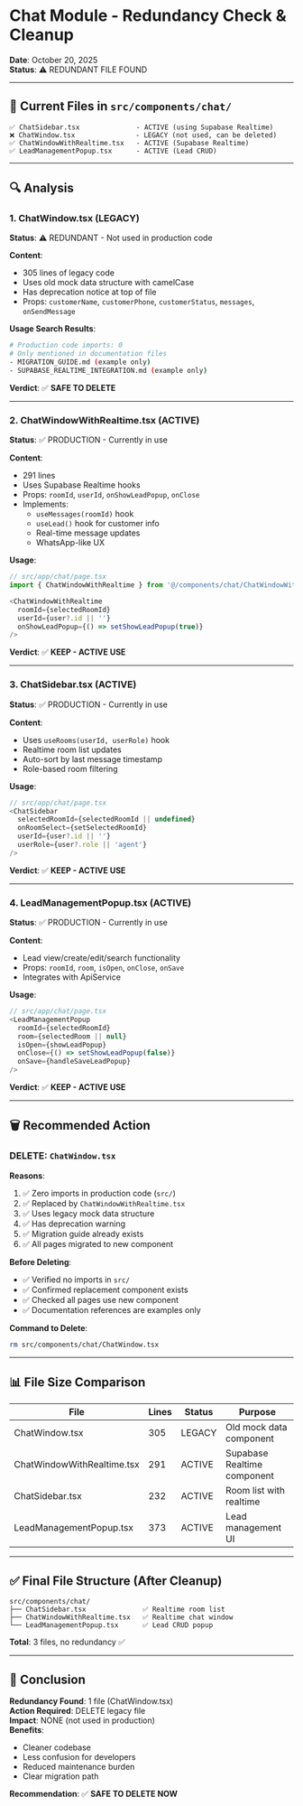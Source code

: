 # Chat Module - Redundancy Check & Cleanup

**Date**: October 20, 2025  
**Status**: ⚠️ REDUNDANT FILE FOUND

---

## 📁 Current Files in `src/components/chat/`

```
✅ ChatSidebar.tsx              - ACTIVE (using Supabase Realtime)
❌ ChatWindow.tsx               - LEGACY (not used, can be deleted)
✅ ChatWindowWithRealtime.tsx   - ACTIVE (Supabase Realtime)
✅ LeadManagementPopup.tsx      - ACTIVE (Lead CRUD)
```

---

## 🔍 Analysis

### 1. ChatWindow.tsx (LEGACY)

**Status**: ⚠️ REDUNDANT - Not used in production code

**Content**:
- 305 lines of legacy code
- Uses old mock data structure with camelCase
- Has deprecation notice at top of file
- Props: `customerName`, `customerPhone`, `customerStatus`, `messages`, `onSendMessage`

**Usage Search Results**:
```bash
# Production code imports: 0
# Only mentioned in documentation files
- MIGRATION_GUIDE.md (example only)
- SUPABASE_REALTIME_INTEGRATION.md (example only)
```

**Verdict**: ✅ **SAFE TO DELETE**

---

### 2. ChatWindowWithRealtime.tsx (ACTIVE)

**Status**: ✅ PRODUCTION - Currently in use

**Content**:
- 291 lines
- Uses Supabase Realtime hooks
- Props: `roomId`, `userId`, `onShowLeadPopup`, `onClose`
- Implements:
  - `useMessages(roomId)` hook
  - `useLead()` hook for customer info
  - Real-time message updates
  - WhatsApp-like UX

**Usage**:
```typescript
// src/app/chat/page.tsx
import { ChatWindowWithRealtime } from '@/components/chat/ChatWindowWithRealtime';

<ChatWindowWithRealtime
  roomId={selectedRoomId}
  userId={user?.id || ''}
  onShowLeadPopup={() => setShowLeadPopup(true)}
/>
```

**Verdict**: ✅ **KEEP - ACTIVE USE**

---

### 3. ChatSidebar.tsx (ACTIVE)

**Status**: ✅ PRODUCTION - Currently in use

**Content**:
- Uses `useRooms(userId, userRole)` hook
- Realtime room list updates
- Auto-sort by last message timestamp
- Role-based room filtering

**Usage**:
```typescript
// src/app/chat/page.tsx
<ChatSidebar
  selectedRoomId={selectedRoomId || undefined}
  onRoomSelect={setSelectedRoomId}
  userId={user?.id || ''}
  userRole={user?.role || 'agent'}
/>
```

**Verdict**: ✅ **KEEP - ACTIVE USE**

---

### 4. LeadManagementPopup.tsx (ACTIVE)

**Status**: ✅ PRODUCTION - Currently in use

**Content**:
- Lead view/create/edit/search functionality
- Props: `roomId`, `room`, `isOpen`, `onClose`, `onSave`
- Integrates with ApiService

**Usage**:
```typescript
// src/app/chat/page.tsx
<LeadManagementPopup
  roomId={selectedRoomId}
  room={selectedRoom || null}
  isOpen={showLeadPopup}
  onClose={() => setShowLeadPopup(false)}
  onSave={handleSaveLeadPopup}
/>
```

**Verdict**: ✅ **KEEP - ACTIVE USE**

---

## 🗑️ Recommended Action

### DELETE: `ChatWindow.tsx`

**Reasons**:
1. ✅ Zero imports in production code (`src/`)
2. ✅ Replaced by `ChatWindowWithRealtime.tsx`
3. ✅ Uses legacy mock data structure
4. ✅ Has deprecation warning
5. ✅ Migration guide already exists
6. ✅ All pages migrated to new component

**Before Deleting**:
- ✅ Verified no imports in `src/`
- ✅ Confirmed replacement component exists
- ✅ Checked all pages use new component
- ✅ Documentation references are examples only

**Command to Delete**:
```bash
rm src/components/chat/ChatWindow.tsx
```

---

## 📊 File Size Comparison

| File | Lines | Status | Purpose |
|------|-------|--------|---------|
| ChatWindow.tsx | 305 | LEGACY | Old mock data component |
| ChatWindowWithRealtime.tsx | 291 | ACTIVE | Supabase Realtime component |
| ChatSidebar.tsx | 232 | ACTIVE | Room list with realtime |
| LeadManagementPopup.tsx | 373 | ACTIVE | Lead management UI |

---

## ✅ Final File Structure (After Cleanup)

```
src/components/chat/
├── ChatSidebar.tsx              ✅ Realtime room list
├── ChatWindowWithRealtime.tsx   ✅ Realtime chat window
└── LeadManagementPopup.tsx      ✅ Lead CRUD popup
```

**Total**: 3 files, no redundancy ✅

---

## 🎯 Conclusion

**Redundancy Found**: 1 file (ChatWindow.tsx)  
**Action Required**: DELETE legacy file  
**Impact**: NONE (not used in production)  
**Benefits**: 
- Cleaner codebase
- Less confusion for developers
- Reduced maintenance burden
- Clear migration path

**Recommendation**: ✅ **SAFE TO DELETE NOW**
